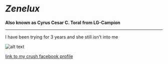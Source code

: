 # ***Zenelux***
**Also known as Cyrus Cesar C. Toral**
**from LG-Campion**

----------------------------

I have been trying for 3 years and she still isn't into me

![alt text](https://media.tenor.com/97sD3prHJcoAAAAC/funny-memes.gif)

[link to my crush facebook profile](https://www.youtube.com/watch?v=xvFZjo5PgG0)

